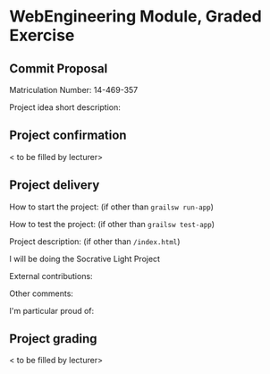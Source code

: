 # WebEngineering Module, Graded Exercise

## Commit Proposal

Matriculation Number: 14-469-357

Project idea short description: 


## Project confirmation

< to be filled by lecturer>


## Project delivery <to be filled by student>

How to start the project: (if other than `grailsw run-app`)

How to test the project:  (if other than `grailsw test-app`)

Project description:      (if other than `/index.html`)

I will be doing the Socrative Light Project

External contributions:

Other comments: 

I'm particular proud of:


## Project grading 

< to be filled by lecturer>

